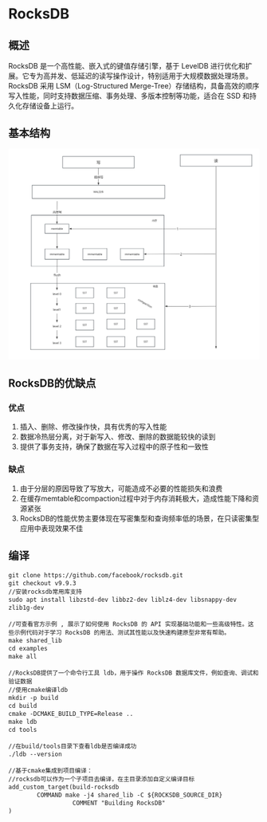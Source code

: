 # RocksDB

## 概述

RocksDB 是一个高性能、嵌入式的键值存储引擎，基于 LevelDB 进行优化和扩展。它专为高并发、低延迟的读写操作设计，特别适用于大规模数据处理场景。RocksDB 采用 LSM（Log-Structured Merge-Tree）存储结构，具备高效的顺序写入性能，同时支持数据压缩、事务处理、多版本控制等功能，适合在 SSD 和持久化存储设备上运行。

## 基本结构

<img src="./images/rocksdb基本架构图.png" alt="RocksDB_introduction" style="zoom:150%;" />

## RocksDB的优缺点

### 优点

1. 插入、删除、修改操作快，具有优秀的写入性能
2. 数据冷热层分离，对于新写入、修改、删除的数据能较快的读到
3. 提供了事务支持，确保了数据在写入过程中的原子性和一致性

### 缺点

1. 由于分层的原因导致了写放大，可能造成不必要的性能损失和浪费
2. 在缓存memtable和compaction过程中对于内存消耗极大，造成性能下降和资源紧张
3. RocksDB的性能优势主要体现在写密集型和查询频率低的场景，在只读密集型应用中表现效果不佳

## 编译

```
git clone https://github.com/facebook/rocksdb.git
git checkout v9.9.3
//安装rocksdb常用库支持
sudo apt install libzstd-dev libbz2-dev liblz4-dev libsnappy-dev zlib1g-dev			 		

//可查看官方示例 , 展示了如何使用 RocksDB 的 API 实现基础功能和一些高级特性。这些示例代码对于学习 RocksDB 的用法、测试其性能以及快速构建原型非常有帮助。
make shared_lib 
cd examples
make all

//RocksDB提供了一个命令行工具 ldb，用于操作 RocksDB 数据库文件，例如查询、调试和验证数据
//使用cmake编译ldb
mkdir -p build
cd build
cmake -DCMAKE_BUILD_TYPE=Release ..
make ldb
cd tools

//在build/tools目录下查看ldb是否编译成功
./ldb --version
  
//基于cmake集成到项目编译：   
//rocksdb可以作为一个子项目去编译，在主目录添加自定义编译目标
add_custom_target(build-rocksdb          
		COMMAND make -j4 shared_lib -C ${ROCKSDB_SOURCE_DIR}
                  COMMENT "Building RocksDB"    
) 
 
```
